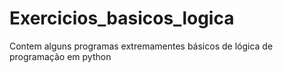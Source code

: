 # Exercicios_basicos_logica
 Contem alguns programas extremamentes básicos de lógica de programação em python
